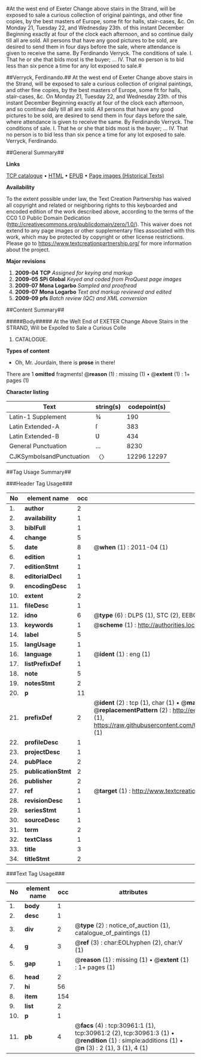 #At the west end of Exeter Change above stairs in the Strand, will be exposed to sale a curious collection of original paintings, and other fine copies, by the best masters of Europe, some fit for halls, stair-cases, &c. On Monday 21, Tuesday 22, and Wednesday 23th. of this instant December Beginning exactly at four of the clock each afternoon, and so continue daily till all are sold. All persons that have any good pictures to be sold, are desired to send them in four days before the sale, where attendance is given to receive the same. By Ferdinando Verryck. The conditions of sale. I. That he or she that bids most is the buyer; ... IV. That no person is to bid less than six pence a time for any lot exposed to sale.#

##Verryck, Ferdinando.##
At the west end of Exeter Change above stairs in the Strand, will be exposed to sale a curious collection of original paintings, and other fine copies, by the best masters of Europe, some fit for halls, stair-cases, &c. On Monday 21, Tuesday 22, and Wednesday 23th. of this instant December Beginning exactly at four of the clock each afternoon, and so continue daily till all are sold. All persons that have any good pictures to be sold, are desired to send them in four days before the sale, where attendance is given to receive the same. By Ferdinando Verryck. The conditions of sale. I. That he or she that bids most is the buyer; ... IV. That no person is to bid less than six pence a time for any lot exposed to sale.
Verryck, Ferdinando.

##General Summary##

**Links**

[TCP catalogue](http://www.ota.ox.ac.uk/tcp/)  • 
[HTML](http://tei.it.ox.ac.uk/tcp/Texts-HTML/free/A35/A35463.html)  • 
[EPUB](http://tei.it.ox.ac.uk/tcp/Texts-EPUB/free/A35/A35463.epub) • 
[Page images (Historical Texts)](https://historicaltexts.jisc.ac.uk/eebo-99826558e)

**Availability**

To the extent possible under law, the Text Creation Partnership has waived all copyright and related or neighboring rights to this keyboarded and encoded edition of the work described above, according to the terms of the CC0 1.0 Public Domain Dedication (http://creativecommons.org/publicdomain/zero/1.0/). This waiver does not extend to any page images or other supplementary files associated with this work, which may be protected by copyright or other license restrictions. Please go to https://www.textcreationpartnership.org/ for more information about the project.

**Major revisions**

1. __2009-04__ __TCP__ *Assigned for keying and markup*
1. __2009-05__ __SPi Global__ *Keyed and coded from ProQuest page images*
1. __2009-07__ __Mona Logarbo__ *Sampled and proofread*
1. __2009-07__ __Mona Logarbo__ *Text and markup reviewed and edited*
1. __2009-09__ __pfs__ *Batch review (QC) and XML conversion*

##Content Summary##

#####Body#####
At the Weſt End of EXETER Change Above Stairs in the STRAND, Will be Expoſed to Sale a Curious Colle
1. CATALOGƲE.

**Types of content**

  * Oh, Mr. Jourdain, there is **prose** in there!

There are 1 **omitted** fragments! 
 @__reason__ (1) : missing (1)  •  @__extent__ (1) : 1+ pages (1)

**Character listing**


|Text|string(s)|codepoint(s)|
|---|---|---|
|Latin-1 Supplement|¾|190|
|Latin Extended-A|ſ|383|
|Latin Extended-B|Ʋ|434|
|General Punctuation|…|8230|
|CJKSymbolsandPunctuation|〈〉|12296 12297|

##Tag Usage Summary##

###Header Tag Usage###

|No|element name|occ|attributes|
|---|---|---|---|
|1.|__author__|2||
|2.|__availability__|1||
|3.|__biblFull__|1||
|4.|__change__|5||
|5.|__date__|8| @__when__ (1) : 2011-04 (1)|
|6.|__edition__|1||
|7.|__editionStmt__|1||
|8.|__editorialDecl__|1||
|9.|__encodingDesc__|1||
|10.|__extent__|2||
|11.|__fileDesc__|1||
|12.|__idno__|6| @__type__ (6) : DLPS (1), STC (2), EEBO-CITATION (1), PROQUEST (1), VID (1)|
|13.|__keywords__|1| @__scheme__ (1) : http://authorities.loc.gov/ (1)|
|14.|__label__|5||
|15.|__langUsage__|1||
|16.|__language__|1| @__ident__ (1) : eng (1)|
|17.|__listPrefixDef__|1||
|18.|__note__|5||
|19.|__notesStmt__|2||
|20.|__p__|11||
|21.|__prefixDef__|2| @__ident__ (2) : tcp (1), char (1)  •  @__matchPattern__ (2) : ([0-9\-]+):([0-9IVX]+) (1), (.+) (1)  •  @__replacementPattern__ (2) : http://eebo.chadwyck.com/downloadtiff?vid=$1&page=$2 (1), https://raw.githubusercontent.com/textcreationpartnership/Texts/master/tcpchars.xml#$1 (1)|
|22.|__profileDesc__|1||
|23.|__projectDesc__|1||
|24.|__pubPlace__|2||
|25.|__publicationStmt__|2||
|26.|__publisher__|2||
|27.|__ref__|1| @__target__ (1) : http://www.textcreationpartnership.org/docs/. (1)|
|28.|__revisionDesc__|1||
|29.|__seriesStmt__|1||
|30.|__sourceDesc__|1||
|31.|__term__|2||
|32.|__textClass__|1||
|33.|__title__|3||
|34.|__titleStmt__|2||


###Text Tag Usage###

|No|element name|occ|attributes|
|---|---|---|---|
|1.|__body__|1||
|2.|__desc__|1||
|3.|__div__|2| @__type__ (2) : notice_of_auction (1), catalogue_of_paintings (1)|
|4.|__g__|3| @__ref__ (3) : char:EOLhyphen (2), char:V (1)|
|5.|__gap__|1| @__reason__ (1) : missing (1)  •  @__extent__ (1) : 1+ pages (1)|
|6.|__head__|2||
|7.|__hi__|56||
|8.|__item__|154||
|9.|__list__|2||
|10.|__p__|1||
|11.|__pb__|4| @__facs__ (4) : tcp:30961:1 (1), tcp:30961:2 (2), tcp:30961:3 (1)  •  @__rendition__ (1) : simple:additions (1)  •  @__n__ (3) : 2 (1), 3 (1), 4 (1)|

